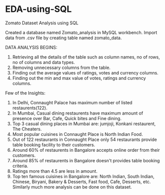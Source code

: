 # EDA-using-SQL
Zomato Dataset Analysis using SQL

Created a database named Zomato_analysis in MySQL workbench.
Import data from .csv file by creating table named zomato_data.

DATA ANALYSIS BEGINS:</p>
1. Retrieving all the details of the table such as column names, no of rows, no of columns and data types.
2. Removing unnecessary columns from the table.
3. Finding out the average values of ratings, votes and currency columns.
4. Finding out the min and max value of votes, ratings and currency columns.


Few of the Insights:
1. In Delhi, Connaught Palace has maximum number of listed restaurents(122).
2. In Mumbai, Casual dining restaurents have maximum amount of presence over Bar, Cafe, Quick bites and Fine dining.
3. Top 3 casual dining places in Mumbai are: jumjoji, Konkani restaurent, The Cheaters.
4. Most popular cuisines in Connaught Place is North Indian Food.
5. Out of 122 restaurants in Connaught Place only 54 restaurants provide table booking facility to their customers.
6. Around 60% of restaurents in Bangalore accepts online order from their customers.
7. Around 85% of restaurents in Bangalore doesn't provides table booking criteria.
8. Ratings more than 4.5 are less in amount.
9. Top ten famous cuisines in Bangalore are: North Indian, South Indian, Chinese, Biryani, Bakery & Desserts, Fast food, Cafe, Desserts, etc.
Similarly much more analysis can be done on this dataset.
